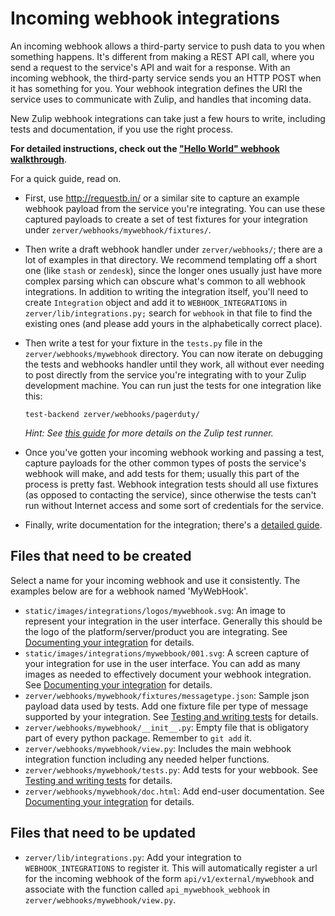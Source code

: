 # Incoming webhook integrations

An incoming webhook allows a third-party service to push data to you when something
happens. It's different from making a REST API call, where you send a request
to the service's API and wait for a response. With an incoming webhook, the third-party
service sends you an HTTP POST when it has something for you. Your webhook
integration defines the URI the service uses to communicate with Zulip, and
handles that incoming data.

New Zulip webhook integrations can take just a few hours to write,
including tests and documentation, if you use the right process.

**For detailed instructions, check out the ["Hello World" webhook walkthrough](
webhook-walkthrough)**.

For a quick guide, read on.

* First, use <http://requestb.in/> or a similar site to capture an
    example webhook payload from the service you're integrating.  You
    can use these captured payloads to create a set of test fixtures
    for your integration under `zerver/webhooks/mywebhook/fixtures/`.

* Then write a draft webhook handler under `zerver/webhooks/`; there
    are a lot of examples in that directory.  We recommend templating
    off a short one (like `stash` or `zendesk`), since the longer ones
    usually just have more complex parsing which can obscure what's
    common to all webhook integrations.  In addition to writing the
    integration itself, you'll need to create `Integration` object and
    add it to `WEBHOOK_INTEGRATIONS` in `zerver/lib/integrations.py;`
    search for `webhook` in that file to find the existing ones (and
    please add yours in the alphabetically correct place).

* Then write a test for your fixture in the `tests.py` file in the
    `zerver/webhooks/mywebhook` directory.  You can now iterate on
    debugging the tests and webhooks handler until they work, all
    without ever needing to post directly from the service you're
    integrating with to your Zulip development machine.  You can run
    just the tests for one integration like this:

    ```
    test-backend zerver/webhooks/pagerduty/
    ```

    *Hint: See
    [this guide](https://zulip.readthedocs.io/en/latest/testing/testing.html)
    for more details on the Zulip test runner.*

* Once you've gotten your incoming webhook working and passing a test, capture
    payloads for the other common types of posts the service's webhook
    will make, and add tests for them; usually this part of the
    process is pretty fast.  Webhook integration tests should all use
    fixtures (as opposed to contacting the service), since otherwise
    the tests can't run without Internet access and some sort of
    credentials for the service.

* Finally, write documentation for the integration; there's a
  [detailed guide][integration-docs-guide].

## Files that need to be created

Select a name for your incoming webhook and use it consistently. The examples
below are for a webhook named 'MyWebHook'.

* `static/images/integrations/logos/mywebhook.svg`: An image to represent
  your integration in the user interface. Generally this should be the logo of the
  platform/server/product you are integrating. See [Documenting your
  integration][integration-docs-guide] for details.
* `static/images/integrations/mywebbook/001.svg`: A screen capture of your
  integration for use in the user interface. You can add as many images as needed
  to effectively document your webhook integration. See [Documenting your
  integration][integration-docs-guide] for details.
* `zerver/webhooks/mywebhook/fixtures/messagetype.json`: Sample json payload data
  used by tests. Add one fixture file per type of message supported by your
  integration. See [Testing and writing tests](
  https://zulip.readthedocs.io/en/latest/testing/testing.html) for details.
* `zerver/webhooks/mywebhook/__init__.py`: Empty file that is obligatory
   part of every python package.  Remember to `git add` it.
* `zerver/webhooks/mywebhook/view.py`: Includes the main webhook integration
  function including any needed helper functions.
* `zerver/webhooks/mywebhook/tests.py`: Add tests for your
  webbook. See [Testing and writing tests](
  https://zulip.readthedocs.io/en/latest/testing/testing.html) for details.
* `zerver/webhooks/mywebhook/doc.html`: Add end-user documentation. See
  [Documenting your integration][integration-docs-guide] for details.

[integration-docs-guide]: https://zulip.readthedocs.io/en/latest/subsystems/integration-docs.html

## Files that need to be updated

* `zerver/lib/integrations.py`: Add your integration to
`WEBHOOK_INTEGRATIONS` to register it.  This will automatically
register a url for the incoming webhook of the form `api/v1/external/mywebhook`
and associate with the function called `api_mywebhook_webhook` in
`zerver/webhooks/mywebhook/view.py`.

